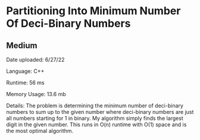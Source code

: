 
# Partitioning Into Minimum Number Of Deci-Binary Numbers

## Medium

Date uploaded: 6/27/22

Language: C++

Runtime: 56 ms

Memory Usage: 13.6 mb

Details: The problem is determining the minimum number of deci-binary numbers to sum up to the given number where deci-binary numbers are just all numbers starting for 1 in binary. My algorithm simply finds the largest digit in the given number. This runs in O(n) runtime with O(1) space and is the most optimal algorithm.
